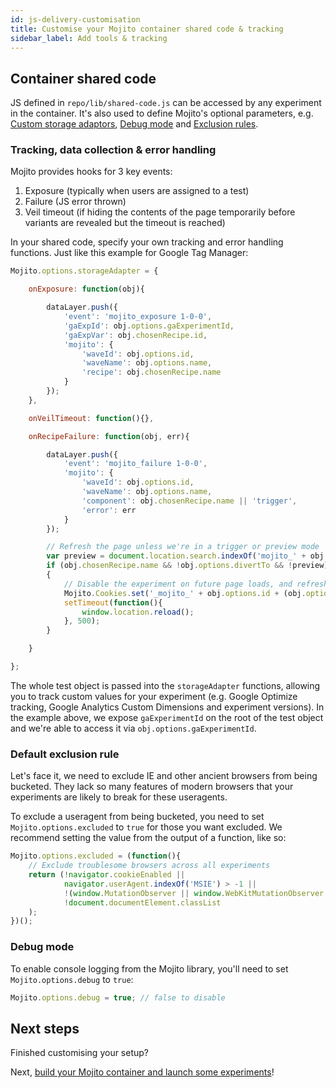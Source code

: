 ```yaml
---
id: js-delivery-customisation
title: Customise your Mojito container shared code & tracking
sidebar_label: Add tools & tracking
---
```


## Container shared code

JS defined in `repo/lib/shared-code.js` can be accessed by any experiment in the container. It's also used to define Mojito's optional parameters, e.g. [Custom storage adaptors](#tracking-data-collection-error-handling), [Debug mode](#debug-mode) and [Exclusion rules](#default-exclusion-rule).

### Tracking, data collection & error handling

Mojito provides hooks for 3 key events:

1. Exposure (typically when users are assigned to a test)
2. Failure (JS error thrown)
3. Veil timeout (if hiding the contents of the page temporarily before variants are revealed but the timeout is reached)

In your shared code, specify your own tracking and error handling functions. Just like this example for Google Tag Manager:

```js
Mojito.options.storageAdapter = {

    onExposure: function(obj){

        dataLayer.push({
            'event': 'mojito_exposure 1-0-0',
            'gaExpId': obj.options.gaExperimentId,
            'gaExpVar': obj.chosenRecipe.id,
            'mojito': {
                'waveId': obj.options.id,
                'waveName': obj.options.name,
                'recipe': obj.chosenRecipe.name
            }
        });
    },

    onVeilTimeout: function(){},

    onRecipeFailure: function(obj, err){

        dataLayer.push({
            'event': 'mojito_failure 1-0-0',
            'mojito': {
                'waveId': obj.options.id,
                'waveName': obj.options.name,
                'component': obj.chosenRecipe.name || 'trigger',
                'error': err
            }
        });

        // Refresh the page unless we're in a trigger or preview mode
        var preview = document.location.search.indexOf('mojito_' + obj.options.id + '=' + obj.chosenRecipe.id) > -1;
        if (obj.chosenRecipe.name && !obj.options.divertTo && !preview) 
        {
            // Disable the experiment on future page loads, and refresh
            Mojito.Cookies.set('_mojito_' + obj.options.id + (obj.options.state === 'live'?'':'-staging'), '0.0');
            setTimeout(function(){
                window.location.reload();
            }, 500);
        }

    }

};
```

The whole test object is passed into the `storageAdapter` functions, allowing you to track custom values for your experiment (e.g. Google Optimize tracking, Google Analytics Custom Dimensions and experiment versions). In the example above, we expose  `gaExperimentId` on the root of the test object and we're able to access it via `obj.options.gaExperimentId`.

### Default exclusion rule

Let's face it, we need to exclude IE and other ancient browsers from being bucketed. They lack so many features of modern browsers that your experiments are likely to break for these useragents.

To exclude a useragent from being bucketed, you need to set `Mojito.options.excluded` to `true` for those you want excluded. We recommend setting the value from the output of a function, like so:

```js
Mojito.options.excluded = (function(){
    // Exclude troublesome browsers across all experiments
    return (!navigator.cookieEnabled || 
            navigator.userAgent.indexOf('MSIE') > -1 ||
            !(window.MutationObserver || window.WebKitMutationObserver || window.MozMutationObserver) ||
            !document.documentElement.classList
    );
})();
```

### Debug mode

To enable console logging from the Mojito library, you'll need to set `Mojito.options.debug` to `true`:

```js
Mojito.options.debug = true; // false to disable
```

## Next steps

Finished customising your setup?

Next, [build your Mojito container and launch some experiments](js-delivery-preview-launch.md)!